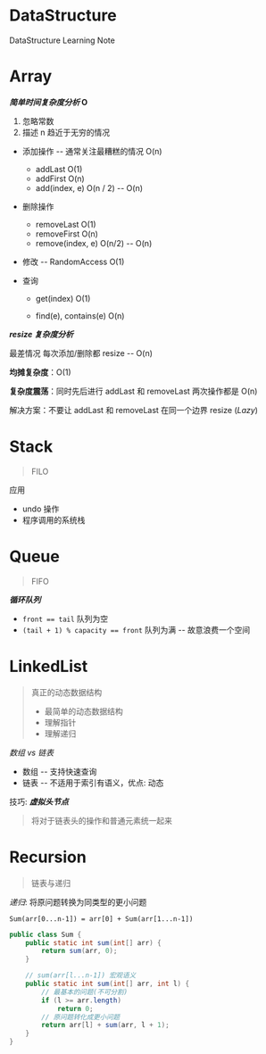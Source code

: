 # DataStructure
DataStructure Learning Note

# Array

***简单时间复杂度分析* O**

1. 忽略常数
2. 描述 n 趋近于无穷的情况



- 添加操作 -- 通常关注最糟糕的情况 O(n)

    - addLast O(1)
    - addFirst O(n)
    - add(index, e) O(n / 2) -- O(n)

- 删除操作

    - removeLast O(1)
    - removeFirst O(n)
    - remove(index, e) O(n/2) -- O(n)

- 修改 -- RandomAccess O(1)

- 查询

    - get(index) O(1)

    - find(e), contains(e) O(n)

        

***resize 复杂度分析***

最差情况 每次添加/删除都 resize -- O(n)

**均摊复杂度**：O(1)

**复杂度震荡**：同时先后进行 addLast 和 removeLast 两次操作都是 O(n)

解决方案：不要让 addLast 和 removeLast 在同一个边界 resize (*Lazy*)



# Stack

> FILO

应用

- undo 操作
- 程序调用的系统栈

# Queue

> FIFO



***循环队列***

- `front == tail` 队列为空
- `(tail + 1) % capacity == front` 队列为满 -- 故意浪费一个空间



# LinkedList

> 真正的动态数据结构
>
> - 最简单的动态数据结构
> - 理解指针
> - 理解递归

*数组 vs 链表*

- 数组 -- 支持快速查询
- 链表 -- 不适用于索引有语义，优点: 动态

技巧: ***虚拟头节点***

> 将对于链表头的操作和普通元素统一起来



# Recursion

> 链表与递归

*递归*: 将原问题转换为同类型的更小问题

`Sum(arr[0...n-1]) = arr[0] + Sum(arr[1...n-1])`

```java
public class Sum {
    public static int sum(int[] arr) {
        return sum(arr, 0);
    }

    // sum(arr[l...n-1]) 宏观语义
    public static int sum(int[] arr, int l) {
      	// 最基本的问题(不可分割)
        if (l >= arr.length)
            return 0;
      	// 原问题转化成更小问题
        return arr[l] + sum(arr, l + 1);
    }
}
```























